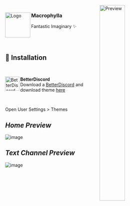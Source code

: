 <img align="right" src="https://github.com/Zeleresia/Yae-Miko-Theme/assets/63954559/df9bb45e-f1f0-42da-acd8-2f60b68756d5" alt="Preview" width="40%">
<div align="left">
  <img align="left" src="https://github.com/Zeleresia/Yae-Miko-Theme/assets/63954559/36d4098b-9298-443d-ad6a-4ba4df9a9e8d" alt="Logo" width="80" height="80">

  <h3 align="left">Macrophylla</h3>
  <p align="left">Fantastic Imaginary ✨</p>
  <br/>
</div>
  <br/>

## 💽 Installation

<br/>
<div align="left">
    <img align="left" src="https://i.imgur.com/LPH05EO.png" alt="BetterDiscord" width="45" height="45">
    <b><p align="left">BetterDiscord</b>
    <br/>Download a <a href="https://betterdiscord.app/">BetterDiscord</a> and download theme <a href="https://github.com/Zeleresia/Yae-Miko-Theme">here</a></p><br/><p>Open User Settings > Themes</p>
</div>

## *Home Preview*
![image](https://github.com/Zeleresia/Yae-Miko-Theme/assets/63954559/d324e073-5b08-4643-9990-9a09874c249d)
## *Text Channel Preview*
![image](https://github.com/Zeleresia/Yae-Miko-Theme/assets/63954559/32789eb1-75db-4a61-94a3-a293e323199b)
